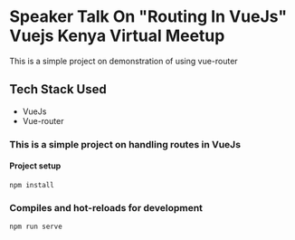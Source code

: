 # Speaker Talk On "Routing In VueJs" Vuejs Kenya Virtual Meetup 

This is a simple project on demonstration of using vue-router


## Tech Stack Used
 - VueJs
 - Vue-router

### This is a simple project on handling routes in VueJs


#### Project setup
```
npm install
```

### Compiles and hot-reloads for development
```
npm run serve
```



